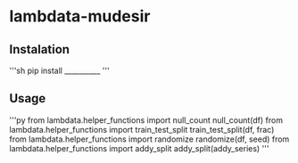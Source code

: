 # lambdata-mudesir

## Instalation

'''sh
pip install __________
'''

## Usage

'''py
from lambdata.helper_functions import null_count
null_count(df)
from lambdata.helper_functions import train_test_split 
train_test_split(df, frac)
from lambdata.helper_functions import randomize
randomize(df, seed)
from lambdata.helper_functions import addy_split
addy_split(addy_series)
'''

